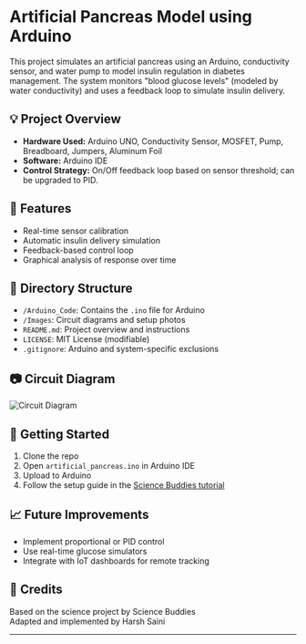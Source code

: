 # Artificial Pancreas Model using Arduino

This project simulates an artificial pancreas using an Arduino, conductivity sensor, and water pump to model insulin regulation in diabetes management. The system monitors "blood glucose levels" (modeled by water conductivity) and uses a feedback loop to simulate insulin delivery.

## 💡 Project Overview

- **Hardware Used:** Arduino UNO, Conductivity Sensor, MOSFET, Pump, Breadboard, Jumpers, Aluminum Foil
- **Software:** Arduino IDE
- **Control Strategy:** On/Off feedback loop based on sensor threshold; can be upgraded to PID.

## 🔧 Features

- Real-time sensor calibration
- Automatic insulin delivery simulation
- Feedback-based control loop
- Graphical analysis of response over time

## 📁 Directory Structure

- `/Arduino_Code`: Contains the `.ino` file for Arduino
- `/Images`: Circuit diagrams and setup photos
- `README.md`: Project overview and instructions
- `LICENSE`: MIT License (modifiable)
- `.gitignore`: Arduino and system-specific exclusions

## 📷 Circuit Diagram
![Circuit Diagram](Images/circuit_diagram.png)

## 🚀 Getting Started

1. Clone the repo
2. Open `artificial_pancreas.ino` in Arduino IDE
3. Upload to Arduino
4. Follow the setup guide in the [Science Buddies tutorial](https://www.sciencebuddies.org/science-fair-projects/project-ideas/HumBio_p040/human-biology-health/developing-an-artificial-pancreas)

## 📈 Future Improvements

- Implement proportional or PID control
- Use real-time glucose simulators
- Integrate with IoT dashboards for remote tracking

## 🧠 Credits

Based on the science project by Science Buddies  
Adapted and implemented by Harsh Saini

---
